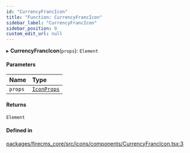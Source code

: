 ```yaml
---
id: "CurrencyFrancIcon"
title: "Function: CurrencyFrancIcon"
sidebar_label: "CurrencyFrancIcon"
sidebar_position: 0
custom_edit_url: null
---
```


▸ **CurrencyFrancIcon**(`props`): `Element`

#### Parameters

| Name | Type |
| :------ | :------ |
| `props` | [`IconProps`](../types/IconProps.md) |

#### Returns

`Element`

#### Defined in

[packages/firecms_core/src/icons/components/CurrencyFrancIcon.tsx:3](https://github.com/FireCMSco/firecms/blob/d45f3739/packages/firecms_core/src/icons/components/CurrencyFrancIcon.tsx#L3)
